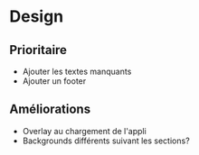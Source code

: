 
# Design

## Prioritaire

- Ajouter les textes manquants
- Ajouter un footer

## Améliorations

- Overlay au chargement de l'appli
- Backgrounds différents suivant les sections?